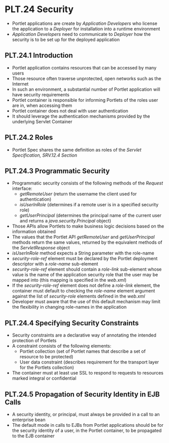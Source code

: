 # PLT.24 Security
* Portlet applications are create by *Application Developers* who license the application to a *Deployer* for installation into a runtime environment
* *Application Developers* need to communicate to *Deployer* how the security is to be set up for the deployed application

## PLT.24.1 Introduction
* Portlet application contains resources that can be accessed by many users
* Those resource often traverse unprotected, open networks such as the Internet
* In such an environment, a substantial number of Portlet application will have security requirements
* Portlet container is responsible for informing Portlets of the roles user are in, when accessing them
* Portlet container does not deal with user authentication
* It should leverage the authentication mechanisms provided by the underlying Servlet Container

## PLT.24.2 Roles
* Portlet Spec shares the same definition as roles of the *Servlet Specification, SRV.12.4 Section*

## PLT.24.3 Programmatic Security
* Programmatic security consists of the following methods of the *Request* interface:
    * *getRemoteUser* (return the username the client used for authentication)
    * *isUserInRole* (determines if a remote user is in a specified security role)
    * *getUserPrincipal* (determines the principal name of the current user and returns a *java.security.Principal* object)
* Those APIs allow Portlets to make business logic decisions based on the information obtained
* The values that the Portlet API *getRemoteUser* and *getUserPrincipal* methods return the same values, returned by the equivalent methods of the *ServletResponse* object
* *isUserInRole* method expects a String parameter with the role-name
* *security-role-ref* element must be declared by the Portlet deployment descriptor with a *role-name* sub-element
* *security-role-ref* element should contain a *role-link* sub-element whose value is the name of the application security role that the user may be mapped into (this mapping is specified in the *web.xml*)
* If the *security-role-ref* element does not define a *role-link* element, the container must default to checking the *role-name* element argument against the list of *security-role* elements defined in the *web.xml*
* Developer must aware that the use of this default mechanism may limit the flexibility in changing role-names in the application

## PLT.24.4 Specifying Security Constraints
* Security constraints are a declarative way of annotating the intended protection of Portlets
* A constraint consists of the following elements:
    * Portlet collection (set of Portlet names that describe a set of resource to be protected)
    * User data constraint (describes requirement for the transport layer for the Portlets collection)
* The container must at least use SSL to respond to requests to resources marked integral or confidential

## PLT.24.5 Propagation of Security Identity in EJB Calls
* A security identity, or principal, must always be provided in a call to an enterprise bean
* The default mode in calls to EJBs from Portlet applications should be for the security identity of a user, in the Portlet container, to be propagated to the EJB container
